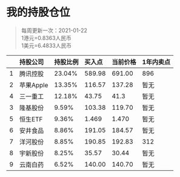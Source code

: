 # 我的持股仓位
>每周更新一次：2021-01-22  
>1港元=0.8363人民币  
>1美元=6.4833人民币  

|| 持股公司 | 持股比例 | 买入点 | 当前价格 | 1年内卖点 |
|:-| :--- | :--- |:--- |:--- |:--- |
|1| 腾讯控股 | 23.04% | 589.98 | 691.00 | 896 |
|2| 苹果Apple | 13.35% | 116.57 | 137.28 | 暂无 |
|4| 三一重工 | 12.18% | 43.75 | 41.3 | 暂无 |
|3| 隆基股份 | 9.59% | 103.38 | 119.70 | 暂无 |
|5| 恒生ETF | 9.36% | 1.469 | 1.470 | 暂无 |
|6| 安井食品 | 8.86% | 191.05 | 184.57| 暂无 |
|7| 洋河股份 | 8.85% | 190.85 | 192.83 | 312 |
|8| 宇新股份 | 8.25% | 35.57 | 30.44 | 暂无 |
|9| 云南白药 | 6.52% | 140.00 | 140.70 | 暂无 |

<!-- 
腾讯-港币58998 -> 49658
苹果-美元4408  -> 28762
三一-7366+4690+14205=26261
隆基-20675
恒生ETF-20175
安井-19105
洋河-19085  
宇新-17785
云南白药-14000
人民币总计 ：215506
-->

